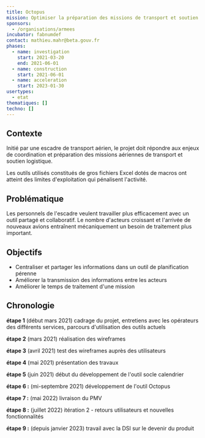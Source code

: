 ```yaml
---
title: Octopus
mission: Optimiser la préparation des missions de transport et soutien logistique (armée de l'Air et de l'Espace)
sponsors:
  - /organisations/armees
incubator: fabnumdef
contact: mathieu.mahr@beta.gouv.fr
phases:
  - name: investigation
    start: 2021-03-20
    end: 2021-06-01
  - name: construction
    start: 2021-06-01
  - name: acceleration
    start: 2023-01-30
usertypes:
  - etat
thematiques: []
techno: []
---
```

## Contexte

Initié par une escadre de transport aérien, le projet doit répondre aux enjeux de coordination et préparation des missions aériennes de transport et soutien logistique.

Les outils utilisés constitués de gros fichiers Excel dotés de macros ont atteint des limites d'exploitation qui pénalisent l'activité.

## **Problématique**

Les personnels de l'escadre veulent travailler plus efficacement avec un outil partagé et collaboratif. Le nombre d'acteurs croissant et l'arrivée de nouveaux avions entraînent mécaniquement un besoin de traitement plus important.

## **Objectifs**

- Centraliser et partager les informations dans un outil de planification pérenne
- Améliorer la transmission des informations entre les acteurs
- Améliorer le temps de traitement d'une mission

## **Chronologie**

**étape 1** (début mars 2021) cadrage du projet, entretiens avec les opérateurs des différents services,  parcours d'utilisation des outils actuels

**étape 2** (mars 2021) réalisation des wireframes 

**étape 3** (avril 2021) test des wireframes auprès des utilisateurs

**étape 4** (mai 2021) présentation des travaux 

**étape 5** (juin 2021) début du développement de l'outil socle calendrier

**étape 6 :** (mi-septembre 2021) développement de l'outil Octopus

**étape 7 :** (mai 2022) livraison du PMV 

**étape 8 :** (juillet 2022) itération 2 - retours utilisateurs et nouvelles fonctionnalités

**étape 9 :** (depuis janvier 2023) travail avec la DSI sur le devenir du produit
